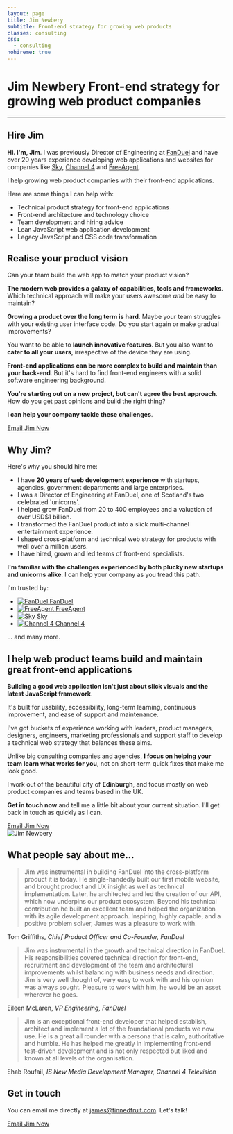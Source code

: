 ```yaml
---
layout: page
title: Jim Newbery
subtitle: Front-end strategy for growing web products
classes: consulting
css:
  - consulting
nohireme: true
---
```


<h1>
  <span>Jim Newbery</span>
  <span class="consulting__subtitle">Front-end strategy for growing web product companies</span>
</h1>

---


## Hire Jim

__Hi. I'm, Jim__. I was previously Director of Engineering at [FanDuel](https://www.fanduel.com/) and have over 20 years experience developing web applications and websites for companies like [Sky](https://www.sky.com/), [Channel 4](http://www.channel4.com/) and [FreeAgent](https://www.freeagent.com/).

I help growing web product companies with their front-end applications.

Here are some things I can help with:

* Technical product strategy for front-end applications
* Front-end architecture and technology choice
* Team development and hiring advice
* Lean JavaScript web application development
* Legacy JavaScript and CSS code transformation

## Realise your product vision

Can your team build the web app to match your product vision?

__The modern web provides a galaxy of capabilities, tools and frameworks__. Which technical approach will make your users awesome _and_ be easy to maintain?

__Growing a product over the long term is hard__. Maybe your team struggles with your existing user interface code. Do you start again or make gradual improvements?

You want to be able to __launch innovative features__. But you also want to __cater to all your users__, irrespective of the device they are using.

__Front-end applications can be more complex to build and maintain than your back-end__. But it's hard to find front-end engineers with a solid software engineering background.

__You're starting out on a new project, but can't agree the best approach__. How do you get past opinions and build the right thing?

__I can help your company tackle these challenges__.

<div class="align-center mtb">
  <a class="button button--secondary button--wide" href="mailto:james@tinnedfruit.com">Email Jim Now</a>
</div>

## Why Jim?

Here's why you should hire me:

* I have __20 years of web development experience__ with startups, agencies, government departments and large enterprises.
* I was a Director of Engineering at FanDuel, one of Scotland's two celebrated 'unicorns'.
* I helped grow FanDuel from 20 to 400 employees and a valuation of over USD$1 billion.
* I transformed the FanDuel product into a slick multi-channel entertainment experience.
* I shaped cross-platform and technical web strategy for products with well over a million users.
* I have hired, grown and led teams of front-end specialists.

__I'm familiar with the challenges experienced by both plucky new startups and unicorns alike__. I can help your company as you tread this path.

I'm trusted by:

<div class="clients">
  <ul class="clients-list">
    <li class="clients-list__item">
      <a href="https://www.fanduel.com" class="clients-list__link" title="FanDuel">
        <img src="/images/consulting/fanduel.svg" class="clients-list__logo" alt="FanDuel" />
        <span class="clients-list__label">FanDuel</span>
      </a>
    </li>
    <li class="clients-list__item">
      <a href="https://www.freeagent.com" class="clients-list__link" title="FreeAgent">
        <img src="/images/consulting/freeagent.svg" class="clients-list__logo" alt="FreeAgent" />
        <span class="clients-list__label">FreeAgent</span>
      </a>
    </li>
    <li class="clients-list__item">
      <a href="https://www.sky.com" class="clients-list__link" title="Sky">
        <img src="/images/consulting/sky.svg" class="clients-list__logo" alt="Sky" />
        <span class="clients-list__label">Sky</span>
      </a>
    </li>
    <li class="clients-list__item">
      <a href="http://www.channel4.com/" class="clients-list__link" title="Channel 4">
        <img src="/images/consulting/channel4.svg" class="clients-list__logo" alt="Channel 4" />
        <span class="clients-list__label">Channel 4</span>
      </a>
    </li>
  </ul>
</div>

... and many more.

## I help web product teams build and maintain great front-end applications

__Building a good web application isn't just about slick visuals and the latest JavaScript framework__.

It's built for usability, accessibility, long-term learning, continuous improvement, and ease of support and maintenance.

I've got buckets of experience working with leaders, product managers, designers, engineers, marketing professionals and support staff to develop a technical web strategy that balances these aims.

Unlike big consulting companies and agencies, __I focus on helping your team learn what works for you__, not on short-term quick fixes that make me look good.

I work out of the beautiful city of __Edinburgh__, and focus mostly on web product companies and teams based in the UK.

__Get in touch now__ and tell me a little bit about your current situation. I'll get back in touch as quickly as I can.

<div class="align-center mtb">
  <a class="button button--secondary button--wide" href="mailto:james@tinnedfruit.com">Email Jim Now</a>
</div>

<div class="align-center mtb">
  <img class="avatar avatar--medium" src="/images/main/avatar.jpg" alt="Jim Newbery">
</div>


## What people say about me...

> Jim was instrumental in building FanDuel into the cross-platform product it is today. He single-handedly built our first mobile website, and brought product and UX insight as well as technical implementation. Later, he architected and led the creation of our API, which now underpins our product ecosystem. Beyond his technical contribution he built an excellent team and helped the organization with its agile development approach. Inspiring, highly capable, and a positive problem solver, James was a pleasure to work with.

Tom Griffiths, _Chief Product Officer and Co-Founder, FanDuel_

> Jim was instrumental in the growth and technical direction in FanDuel. His responsibilities covered technical direction for front-end, recruitment and development of the team and architectural improvements whilst balancing with business needs and direction. Jim is very well thought of, very easy to work with and his opinion was always sought. Pleasure to work with him, he would be an asset wherever he goes.

Eileen McLaren, _VP Engineering, FanDuel_

> Jim is an exceptional front-end developer that helped establish, architect and implement a lot of the foundational products we now use. He is a great all rounder with a persona that is calm, authoritative and humble. He has helped me greatly in implementing front-end test-driven development and is not only respected but liked and known at all levels of the organisation.

Ehab Roufail, _IS New Media Development Manager, Channel 4 Television_

## Get in touch

You can email me directly at [james@tinnedfruit.com](mailto:james@tinnedfruit.com). Let's talk!

<div class="align-center mtb">
  <a class="button button--secondary button--wide" href="mailto:james@tinnedfruit.com">Email Jim Now</a>
</div>
